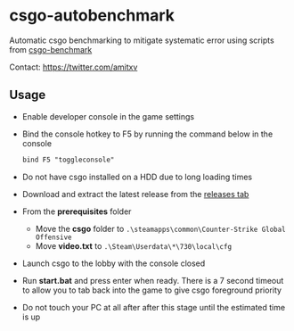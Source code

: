 # csgo-autobenchmark

Automatic csgo benchmarking to mitigate systematic error using scripts from [csgo-benchmark](https://github.com/samisalreadytaken/csgo-benchmark)

Contact: <https://twitter.com/amitxv>

## Usage

- Enable developer console in the game settings

- Bind the console hotkey to F5 by running the command below in the console

    ```txt
    bind F5 "toggleconsole"
    ```

- Do not have csgo installed on a HDD due to long loading times

- Download and extract the latest release from the [releases tab](https://github.com/amitxv/csgo-autobenchmark/releases)

- From the **prerequisites** folder

    - Move the **csgo** folder to ``.\steamapps\common\Counter-Strike Global Offensive``
    - Move **video.txt** to ``.\Steam\Userdata\*\730\local\cfg``

- Launch csgo to the lobby with the console closed

- Run **start.bat** and press enter when ready. There is a 7 second timeout to allow you to tab back into the game to give csgo foreground priority

- Do not touch your PC at all after after this stage until the estimated time is up
